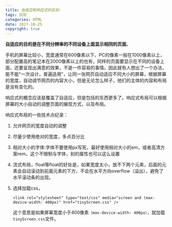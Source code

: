 ```yaml
---
title: 自适应和响应式的区别
tags: 区别
categories: HTML
date: 2017-10-25
copyright: true
---
```




**自适应的目的是在不同分辨率的不同设备上面显示相同的页面**。

手机的屏幕比较小，宽度通常在600像素以下，PC的像素一般在1000像素以上，部分配置高的笔记本在2000像素以上的也有，同样的页面要显示在不同的设备上面，还要呈现出满意的效果，不是一件容易的事情。因此就有人想出了一个办法，能不能"一次设计，普遍适用"，让同一张网页自动适应不同大小的屏幕，根据屏幕的宽度，自动调节网页的内容大小，但是无论怎么样子，他们的主体的内容和布局是没有变化的。

响应式的概念应该是覆盖了自适应，但是包括的东西更多了。响应式布局可以根据屏幕的大小自动的调整页面的展现方式，以及布局。

响应式布局的一些技术点纪录：

1. 允许网页的宽度自动的调整

2. 尽量少使用绝对的宽度，多点百分比

3. 相对大小的字体:字体不要使用px写死，最好使用相对大小的em，或者高清方案rem，这个不限制与字体，别的属性也可以这么设置

4. 流式布局，float等float的好处是，如果宽度太小，放不下两个元素，后面的元素会自动滚动到前面元素的下方，不会在水平方向overflow（溢出），避免了水平滚动条的出现。

5. 选择加载css，

   `<link rel="stylesheet" type="text/css" media="screen and (max-device-width: 400px)" href="tinyScreen.css" />`

   这个意思是如果屏幕宽度小于400像素`（max-device-width: 400px）`，就加载`tinyScreen.css`文件。